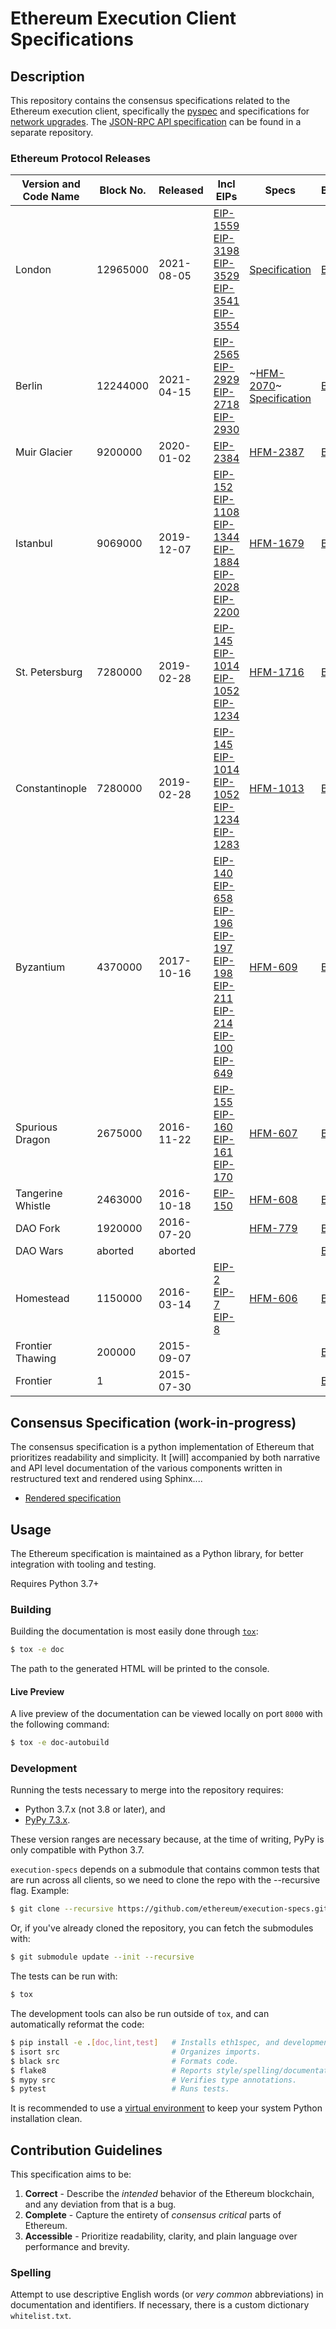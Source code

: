 # Ethereum Execution Client Specifications

## Description

This repository contains the consensus specifications related to the Ethereum execution client, specifically the [pyspec](/src/eth1spec/spec.py) and specifications for [network upgrades](/network-upgrades). The [JSON-RPC API specification](https://github.com/ethereum/execution-apis) can be found in a separate repository. 

### Ethereum Protocol Releases

| Version and Code Name | Block No. | Released | Incl EIPs | Specs | Blog |
|-----------------------|-----------|----------|-----------|-------|-------|
| London | 12965000 |  2021-08-05 | [EIP-1559](https://eips.ethereum.org/EIPS/eip-1559) <br> [EIP-3198](https://eips.ethereum.org/EIPS/eip-3198) <br/> [EIP-3529](https://eips.ethereum.org/EIPS/eip-3529) <br/> [EIP-3541](https://eips.ethereum.org/EIPS/eip-3541) <br> [EIP-3554](https://eips.ethereum.org/EIPS/eip-3554)| [Specification](https://github.com/ethereum/execution-specs/blob/master/network-upgrades/mainnet-upgrades/london.md) | [Blog](https://blog.ethereum.org/2021/07/15/london-mainnet-announcement/) |
| Berlin | 12244000 | 2021-04-15 | [EIP-2565](https://eips.ethereum.org/EIPS/eip-2565) <br/> [EIP-2929](https://eips.ethereum.org/EIPS/eip-2929) <br/> [EIP-2718](https://eips.ethereum.org/EIPS/eip-2718) <br/> [EIP-2930](https://eips.ethereum.org/EIPS/eip-2930) | ~[HFM-2070](https://eips.ethereum.org/EIPS/eip-2070)~ <br/> [Specification](https://github.com/ethereum/execution-specs/blob/master/network-upgrades/mainnet-upgrades/berlin.md) | [Blog](https://blog.ethereum.org/2021/03/08/ethereum-berlin-upgrade-announcement/) |
| Muir Glacier | 9200000 | 2020-01-02 | [EIP-2384](https://eips.ethereum.org/EIPS/eip-2384) | [HFM-2387](https://eips.ethereum.org/EIPS/eip-2387) | [Blog](https://blog.ethereum.org/2019/12/23/ethereum-muir-glacier-upgrade-announcement/) |
| Istanbul | 9069000 | 2019-12-07 | [EIP-152](https://eips.ethereum.org/EIPS/eip-152) <br/> [EIP-1108](https://eips.ethereum.org/EIPS/eip-1108) <br/> [EIP-1344](https://eips.ethereum.org/EIPS/eip-1344) <br/> [EIP-1884](https://eips.ethereum.org/EIPS/eip-1884) <br/> [EIP-2028](https://eips.ethereum.org/EIPS/eip-2028) <br/> [EIP-2200](https://eips.ethereum.org/EIPS/eip-2200) | [HFM-1679](https://eips.ethereum.org/EIPS/eip-1679) | [Blog](https://blog.ethereum.org/2019/11/20/ethereum-istanbul-upgrade-announcement/)
| St. Petersburg | 7280000 | 2019-02-28 | [EIP-145](https://eips.ethereum.org/EIPS/eip-145) <br/> [EIP-1014](https://eips.ethereum.org/EIPS/eip-1014) <br/> [EIP-1052](https://eips.ethereum.org/EIPS/eip-1052) <br/> [EIP-1234](https://eips.ethereum.org/EIPS/eip-1234) | [HFM-1716](https://github.com/ethereum/EIPs/pull/1716/) | [Blog](https://blog.ethereum.org/2019/02/22/ethereum-constantinople-st-petersburg-upgrade-announcement/) |
| Constantinople | 7280000 | 2019-02-28 | [EIP-145](https://eips.ethereum.org/EIPS/eip-145) <br/> [EIP-1014](https://eips.ethereum.org/EIPS/eip-1014) <br/> [EIP-1052](https://eips.ethereum.org/EIPS/eip-1052) <br/> [EIP-1234](https://eips.ethereum.org/EIPS/eip-1234) <br/> [EIP-1283](https://eips.ethereum.org/EIPS/eip-1283) | [HFM-1013](https://eips.ethereum.org/EIPS/eip-1013) | [Blog](https://blog.ethereum.org/2019/02/22/ethereum-constantinople-st-petersburg-upgrade-announcement/) |
| Byzantium | 4370000 | 2017-10-16 | [EIP-140](https://github.com/ethereum/EIPs/pull/206) <br/> [EIP-658](https://github.com/ethereum/EIPs/pull/658) <br/> [EIP-196](https://github.com/ethereum/EIPs/pull/213) <br/> [EIP-197](https://github.com/ethereum/EIPs/pull/212) <br/> [EIP-198](https://github.com/ethereum/EIPs/pull/198) <br/> [EIP-211](https://github.com/ethereum/EIPs/pull/211) <br/> [EIP-214](https://github.com/ethereum/EIPs/pull/214) <br/> [EIP-100](https://github.com/ethereum/EIPs/issues/100) <br/> [EIP-649](https://github.com/ethereum/EIPs/pull/669) | [HFM-609](https://eips.ethereum.org/EIPS/eip-609) | [Blog](https://blog.ethereum.org/2017/10/12/byzantium-hf-announcement/) | 
| Spurious Dragon | 2675000 | 2016-11-22 | [EIP-155](https://github.com/ethereum/EIPs/issues/155) <br/> [EIP-160](https://github.com/ethereum/EIPs/issues/160) <br/> [EIP-161](https://github.com/ethereum/EIPs/issues/161) <br/> [EIP-170](https://github.com/ethereum/EIPs/issues/170) | [HFM-607](https://eips.ethereum.org/EIPS/eip-607) | [Blog](https://blog.ethereum.org/2016/11/18/hard-fork-no-4-spurious-dragon/) | 
| Tangerine Whistle | 2463000 | 2016-10-18 | [EIP-150](https://eips.ethereum.org/EIPS/eip-150) | [HFM-608](https://eips.ethereum.org/EIPS/eip-608) | [Blog](https://blog.ethereum.org/2016/10/13/announcement-imminent-hard-fork-eip150-gas-cost-changes/) |
| DAO Fork | 1920000 | 2016-07-20 |  | [HFM-779](https://eips.ethereum.org/EIPS/eip-779) | [Blog](https://blog.ethereum.org/2016/07/15/to-fork-or-not-to-fork/) |
| DAO Wars | aborted | aborted |  |  | [Blog](https://blog.ethereum.org/2016/06/24/dao-wars-youre-voice-soft-fork-dilemma/) |
| Homestead | 1150000 | 2016-03-14 | [EIP-2](https://eips.ethereum.org/EIPS/eip-2) <br/> [EIP-7](https://eips.ethereum.org/EIPS/eip-7) <br/> [EIP-8](https://eips.ethereum.org/EIPS/eip-8) | [HFM-606](https://eips.ethereum.org/EIPS/eip-606) | [Blog](https://blog.ethereum.org/2016/02/29/homestead-release/) |
| Frontier Thawing | 200000 | 2015-09-07 | | | [Blog](https://blog.ethereum.org/2015/08/04/the-thawing-frontier/) |
| Frontier | 1 | 2015-07-30 | | | [Blog](https://blog.ethereum.org/2015/07/22/frontier-is-coming-what-to-expect-and-how-to-prepare/) |

## Consensus Specification (work-in-progress)

The consensus specification is a python implementation of Ethereum that prioritizes readability and simplicity. It [will] accompanied by both narrative and API level documentation of the various components written in restructured text and rendered using Sphinx....

 * [Rendered specification](https://ethereum.github.io/execution-specs/)

## Usage

The Ethereum specification is maintained as a Python library, for better integration with tooling and testing.

Requires Python 3.7+

### Building

Building the documentation is most easily done through [`tox`](https://tox.readthedocs.io/en/latest/):

```bash
$ tox -e doc
```

The path to the generated HTML will be printed to the console.

#### Live Preview

A live preview of the documentation can be viewed locally on port `8000` with the following command:

```bash
$ tox -e doc-autobuild
```

### Development

Running the tests necessary to merge into the repository requires:

 * Python 3.7.x (not 3.8 or later), and
 * [PyPy 7.3.x](https://www.pypy.org/).

These version ranges are necessary because, at the time of writing, PyPy is only compatible with Python 3.7.

`execution-specs` depends on a submodule that contains common tests that are run across all clients, so we need to clone the repo with the --recursive flag. Example:
```bash
$ git clone --recursive https://github.com/ethereum/execution-specs.git
```

Or, if you've already cloned the repository, you can fetch the submodules with:

```bash
$ git submodule update --init --recursive
```

The tests can be run with:
```bash
$ tox
```

The development tools can also be run outside of `tox`, and can automatically reformat the code:

```bash
$ pip install -e .[doc,lint,test]   # Installs eth1spec, and development tools.
$ isort src                         # Organizes imports.
$ black src                         # Formats code.
$ flake8                            # Reports style/spelling/documentation errors.
$ mypy src                          # Verifies type annotations.
$ pytest                            # Runs tests.
```

It is recommended to use a [virtual environment](https://packaging.python.org/guides/installing-using-pip-and-virtual-environments/#creating-a-virtual-environment) to keep your system Python installation clean.

## Contribution Guidelines

This specification aims to be:

1. **Correct** - Describe the _intended_ behavior of the Ethereum blockchain, and any deviation from that is a bug.
2. **Complete** - Capture the entirety of _consensus critical_ parts of Ethereum.
3. **Accessible** - Prioritize readability, clarity, and plain language over performance and brevity.

### Spelling

Attempt to use descriptive English words (or _very common_ abbreviations) in documentation and identifiers. If necessary, there is a custom dictionary `whitelist.txt`.
